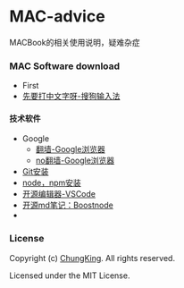 # MAC-advice
MACBook的相关使用说明，疑难杂症


### MAC Software download

* First
* [先要打中文字呀-搜狗输入法](https://pinyin.sogou.com/mac/)


#### 技术软件

* Google
    * [翻墙-Google浏览器](https://chrome.en.softonic.com/mac)
    * [no翻墙-Google浏览器](https://pan.baidu.com/s/1nu7yd1f?fid=848606660551080&errno=0&errmsg=Auth%20Login%20Sucess&&bduss=&ssnerror=0&traceid=)
* [Git安装](https://git-scm.com/download/mac)
* [node，npm安装](https://nodejs.org/dist/v8.11.3/)
* [开源编辑器-VSCode](https://code.visualstudio.com/)
* [开源md笔记：Boostnode](https://boostnote.io/)
* 




### License

Copyright (c) [ChungKing](https://github.com/HuangCongQing). All rights reserved.

Licensed under the MIT License.